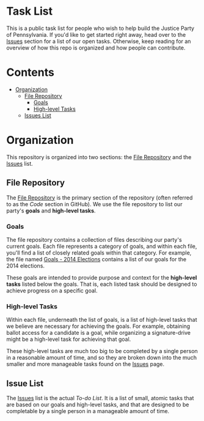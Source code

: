# Task List

This is a public task list for people who wish to help build the Justice Party of Pennsylvania.  If you'd like to get started right away, head over to the [Issues] section for a list of our open tasks.  Otherwise, keep reading for an overview of how this repo is organized and how people can contribute.

# Contents
* [Organization](#Organization)
    - [File Repository](#File-Repository)
        + [Goals](#Goals)
        + [High-level Tasks](#High-level-Tasks)
    - [Issues List](#Issues-List)

# Organization
This repository is organized into two sections:  the [File Repository] and the [Issues] list.

## File Repository
The [File Repository] is the primary section of the repository (often referred to as the *Code* section in GitHub).  We use the file repository to list our party's **goals** and **high-level tasks**.

### Goals
The file repository contains a collection of files describing our party's current goals.  Each file represents a category of goals, and within each file, you'll find a list of closely related goals within that category.  For example, the file named [Goals - 2014 Elections](../blob/master/Goals%20-%202014%20Elections.md) contains a list of our goals for the 2014 elections.

These goals are intended to provide purpose and context for the **high-level tasks** listed below the goals.  That is, each listed task should be designed to achieve progress on a specific goal.

### High-level Tasks
Within each file, underneath the list of goals, is a list of high-level tasks that we believe are necessary for achieving the goals. For example, obtaining ballot access for a candidate is a goal, while organizing a signature-drive might be a high-level task for achieving that goal.

These high-level tasks are much too big to be completed by a single person in a reasonable amount of time, and so they are broken down into the much smaller and more manageable tasks found on the [Issues] page.

## Issue List
The [Issues] list is the actual *To-do List*.  It is a list of small, atomic tasks that are based on our goals and high-level tasks, and that are designed to be completable by a single person in a manageable amount of time.

[File Repository]:(https://github.com/JusticePartyPennsylvania/Task_List)
[Issues]:(https://github.com/JusticePartyPennsylvania/Task_List/issues)
